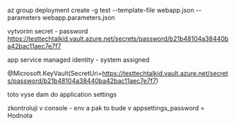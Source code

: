 az group deployment create -g test --template-file webapp.json --parameters webapp.parameters.json

vytvorim secret - password
https://testtechtalkid.vault.azure.net/secrets/password/b21b48104a38440ba42bac11aec7e7f7

app service managed identity - system assigned

@Microsoft.KeyVault(SecretUri=https://testtechtalkid.vault.azure.net/secrets/password/b21b48104a38440ba42bac11aec7e7f7)

toto vyse dam do application settings

zkontroluji v console - env
a pak to bude v appsettings_password = Hodnota

